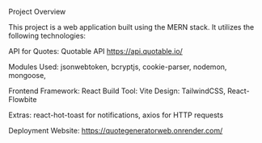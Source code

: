 Project Overview

This project is a web application built using the MERN stack. 
It utilizes the following technologies:

API for Quotes: Quotable API https://api.quotable.io/

Modules Used:
jsonwebtoken, 
bcryptjs, 
cookie-parser, 
nodemon, 
mongoose, 

Frontend
Framework: React
Build Tool: Vite
Design: TailwindCSS, React-Flowbite

Extras: react-hot-toast for notifications, axios for HTTP requests

Deployment
Website: https://quotegeneratorweb.onrender.com/
